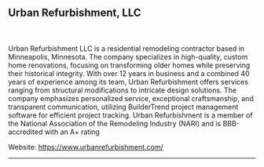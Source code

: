 
<h2>Urban Refurbishment, LLC</h2>
<br>
<h2Description:</h2>
	<br>
Urban Refurbishment LLC is a residential remodeling contractor based in Minneapolis, Minnesota. The company specializes in high-quality, custom home renovations, focusing on transforming older homes while preserving their historical integrity. With over 12 years in business and a combined 40 years of experience among its team, Urban Refurbishment offers services ranging from structural modifications to intricate design solutions. The company emphasizes personalized service, exceptional craftsmanship, and transparent communication, utilizing BuilderTrend project management software for efficient project tracking. Urban Refurbishment is a member of the National Association of the Remodeling Industry (NARI) and is BBB-accredited with an A+ rating

<br>
	
Website:
https://www.urbanrefurbishment.com/ 
****
